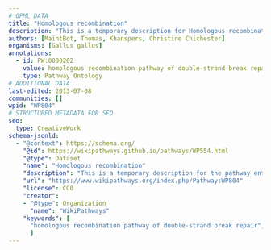 ```yaml
---
# GPML DATA
title: "Homologous recombination"
description: "This is a temporary description for Homologous recombination"
authors: [MaintBot, Thomas, Khanspers, Christine Chichester]
organisms: [Gallus gallus]
annotations:
  - id: PW:0000202
    value: homologous recombination pathway of double-strand break repair
    type: Pathway Ontology
# ADDITIONAL DATA
last-edited: 2013-07-08
communities: []
wpid: "WP804"
# STRUCTURED METADATA FOR SEO
seo:
  type: CreativeWork
schema-jsonld:
  - "@context": https://schema.org/
    "@id": https://wikipathways.github.io/pathways/WP554.html
    "@type": Dataset
    "name": "Homologous recombination"
    "description": "This is a temporary description for the pathway entitled: Homologous recombination"
    "url": "https://www.wikipathways.org/index.php/Pathway:WP804"
    "license": CC0
    "creator":
    - "@type": Organization
      "name": "WikiPathways"
    "keywords": [
      "homologous recombination pathway of double-strand break repair",
      ]
---
```

